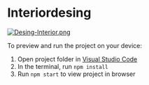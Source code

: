 
  # Interiordesing

  [![Desing-Interior.png](https://i.postimg.cc/vZ4qpBZm/Desing-Interior.png)](https://postimg.cc/QFrJ7j5L)

  To preview and run the project on your device:
  1) Open project folder in <a href="https://code.visualstudio.com/download">Visual Studio Code</a>
  2) In the terminal, run `npm install`
  3) Run `npm start` to view project in browser
  

